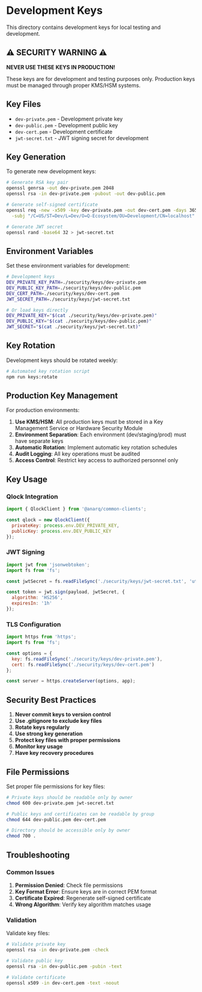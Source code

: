 # Development Keys

This directory contains development keys for local testing and development.

## ⚠️ SECURITY WARNING ⚠️

**NEVER USE THESE KEYS IN PRODUCTION!**

These keys are for development and testing purposes only. Production keys must be managed through proper KMS/HSM systems.

## Key Files

- `dev-private.pem` - Development private key
- `dev-public.pem` - Development public key
- `dev-cert.pem` - Development certificate
- `jwt-secret.txt` - JWT signing secret for development

## Key Generation

To generate new development keys:

```bash
# Generate RSA key pair
openssl genrsa -out dev-private.pem 2048
openssl rsa -in dev-private.pem -pubout -out dev-public.pem

# Generate self-signed certificate
openssl req -new -x509 -key dev-private.pem -out dev-cert.pem -days 365 \
  -subj "/C=US/ST=Dev/L=Dev/O=Q-Ecosystem/OU=Development/CN=localhost"

# Generate JWT secret
openssl rand -base64 32 > jwt-secret.txt
```

## Environment Variables

Set these environment variables for development:

```bash
# Development keys
DEV_PRIVATE_KEY_PATH=./security/keys/dev-private.pem
DEV_PUBLIC_KEY_PATH=./security/keys/dev-public.pem
DEV_CERT_PATH=./security/keys/dev-cert.pem
JWT_SECRET_PATH=./security/keys/jwt-secret.txt

# Or load keys directly
DEV_PRIVATE_KEY="$(cat ./security/keys/dev-private.pem)"
DEV_PUBLIC_KEY="$(cat ./security/keys/dev-public.pem)"
JWT_SECRET="$(cat ./security/keys/jwt-secret.txt)"
```

## Key Rotation

Development keys should be rotated weekly:

```bash
# Automated key rotation script
npm run keys:rotate
```

## Production Key Management

For production environments:

1. **Use KMS/HSM**: All production keys must be stored in a Key Management Service or Hardware Security Module
2. **Environment Separation**: Each environment (dev/staging/prod) must have separate keys
3. **Automatic Rotation**: Implement automatic key rotation schedules
4. **Audit Logging**: All key operations must be audited
5. **Access Control**: Restrict key access to authorized personnel only

## Key Usage

### Qlock Integration

```javascript
import { QlockClient } from '@anarq/common-clients';

const qlock = new QlockClient({
  privateKey: process.env.DEV_PRIVATE_KEY,
  publicKey: process.env.DEV_PUBLIC_KEY
});
```

### JWT Signing

```javascript
import jwt from 'jsonwebtoken';
import fs from 'fs';

const jwtSecret = fs.readFileSync('./security/keys/jwt-secret.txt', 'utf8');

const token = jwt.sign(payload, jwtSecret, {
  algorithm: 'HS256',
  expiresIn: '1h'
});
```

### TLS Configuration

```javascript
import https from 'https';
import fs from 'fs';

const options = {
  key: fs.readFileSync('./security/keys/dev-private.pem'),
  cert: fs.readFileSync('./security/keys/dev-cert.pem')
};

const server = https.createServer(options, app);
```

## Security Best Practices

1. **Never commit keys to version control**
2. **Use .gitignore to exclude key files**
3. **Rotate keys regularly**
4. **Use strong key generation**
5. **Protect key files with proper permissions**
6. **Monitor key usage**
7. **Have key recovery procedures**

## File Permissions

Set proper file permissions for key files:

```bash
# Private keys should be readable only by owner
chmod 600 dev-private.pem jwt-secret.txt

# Public keys and certificates can be readable by group
chmod 644 dev-public.pem dev-cert.pem

# Directory should be accessible only by owner
chmod 700 .
```

## Troubleshooting

### Common Issues

1. **Permission Denied**: Check file permissions
2. **Key Format Error**: Ensure keys are in correct PEM format
3. **Certificate Expired**: Regenerate self-signed certificate
4. **Wrong Algorithm**: Verify key algorithm matches usage

### Validation

Validate key files:

```bash
# Validate private key
openssl rsa -in dev-private.pem -check

# Validate public key
openssl rsa -in dev-public.pem -pubin -text

# Validate certificate
openssl x509 -in dev-cert.pem -text -noout
```